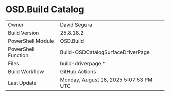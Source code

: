 ﻿# OSD.Build Catalog

| | |
|-|-|
| Owner | David Segura |
| Build Version | 25.8.18.2 |
| PowerShell Module | OSD.Build |
| PowerShell Function | Build-OSDCatalogSurfaceDriverPage |
| Files | build-driverpage.* |
| Build Workflow | GitHub Actions |
| Last Update | Monday, August 18, 2025 5:07:53 PM UTC |
